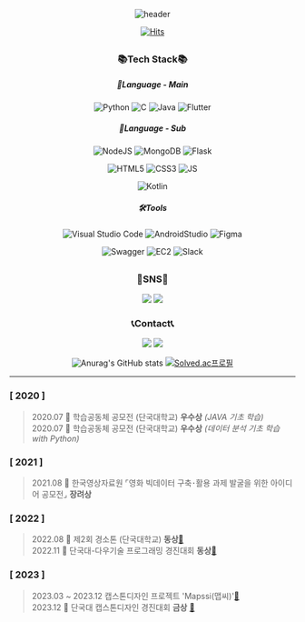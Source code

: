 <div align="center">
  
  ![header](https://capsule-render.vercel.app/api?type=waving&color=timeAuto&height=300&section=header&text=Se%20Jun&fontSize=90)
  
  [![Hits](https://hits.seeyoufarm.com/api/count/incr/badge.svg?url=https%3A%2F%2Fgithub.com%2FWaRoong2&count_bg=%2327364B&title_bg=%235F7D82&icon=&icon_color=%23FFFFFF&title=hits&edge_flat=false)]([https://hits.seeyoufarm.com](https://github.com/WaRoong2))
  
  
  ##
  ### 📚Tech Stack📚
  ##### 🌝Language - Main
  ![Python](https://img.shields.io/badge/python-3670A0?style=for-the-badge&logo=python&logoColor=ffdd54)
  ![C](https://img.shields.io/badge/c-%2300599C.svg?style=for-the-badge&logo=c&logoColor=white)
  ![Java](https://img.shields.io/badge/java-%23ED8B00.svg?style=for-the-badge&logo=java&logoColor=white)
  ![Flutter](https://img.shields.io/badge/flutter-02569B.svg?style=for-the-badge&logo=flutter&logoColor=white)

  ##### 🌛Language - Sub
  ![NodeJS](https://img.shields.io/badge/NodeJS-F7DF1E.svg?style=for-the-badge&logo=node.js&logoColor=white)
  ![MongoDB](https://img.shields.io/badge/MongoDB-47A248.svg?style=for-the-badge&logo=mongodb&logoColor=white)
  ![Flask](https://img.shields.io/badge/Flask-000000.svg?style=for-the-badge&logo=flask&logoColor=white)

  ![HTML5](https://img.shields.io/badge/html5-%23E34F26.svg?style=for-the-badge&logo=html5&logoColor=white)
  ![CSS3](https://img.shields.io/badge/css3-%231572B6.svg?style=for-the-badge&logo=css3&logoColor=white)
  ![JS](https://img.shields.io/badge/JavaScript-F7DF1E.svg?style=for-the-badge&logo=javascript&logoColor=white)
  
  ![Kotlin](https://img.shields.io/badge/kotlin-7F52FF.svg?style=for-the-badge&logo=kotlin&logoColor=white)

  ##### 🛠Tools
  ![Visual Studio Code](https://img.shields.io/badge/VSC-007ACC.svg?style=for-the-badge&logo=Visual%20Studio%20Code&logoColor=white)
  ![AndroidStudio](https://img.shields.io/badge/androidstudio-3DDC84.svg?style=for-the-badge&logo=androidstudio&logoColor=white)
  ![Figma](https://img.shields.io/badge/figma-F24E1E.svg?style=for-the-badge&logo=figma&logoColor=white)
  
  ![Swagger](https://img.shields.io/badge/swagger-85EA2D.svg?style=for-the-badge&logo=swagger&logoColor=black)
  ![EC2](https://img.shields.io/badge/aws_ec2-FF9900.svg?style=for-the-badge&logo=amazonec2&logoColor=black)
  ![Slack](https://img.shields.io/badge/slack-4A154B.svg?style=for-the-badge&logo=slack&logoColor=white)
  
  
  ##
  ### 🐾SNS🐾
  <a href="https://blog.naver.com/waroong2" target="_blank"><img src="https://img.shields.io/badge/diary-03C75A?style=for-the-badge&logo=naver&logoColor=white"/></a>
  <a href="https://three-jun.tistory.com/" target="_blank"><img src="https://img.shields.io/badge/tech-000000?style=for-the-badge&logo=tistory&logoColor=white"/></a>

  
  ### 📞Contact📞
  <a href="" target="_blank"><img src="https://img.shields.io/badge/lsj1137@naver.com-03C75A?style=for-the-badge&logo=naver&logoColor=white"/></a>
  <a href="" target="_blank"><img src="https://img.shields.io/badge/lsj1137jsl@gmail.com-EA4335?style=for-the-badge&logo=gmail&logoColor=white"/></a>
  
  ![Anurag's GitHub stats](https://github-readme-stats.vercel.app/api?username=lsj1137&show_icons=true&theme=transparent)
  [![Solved.ac프로필](http://mazassumnida.wtf/api/v2/generate_badge?boj=lsj1137)](https://solved.ac/lsj1137)

  
</div>

---  
### [ 2020 ]  
>2020.07  🥈 학습공동체 공모전 (단국대학교) **우수상** *(JAVA 기초 학습)*    
>2020.07  🥈 학습공동체 공모전 (단국대학교) **우수상** *(데이터 분석 기초 학습 with Python)*  
### [ 2021 ]  
>2021.08  🥉 한국영상자료원 ⌜영화 빅데이터 구축･활용 과제 발굴을 위한 아이디어 공모전⌟ **장려상**     
### [ 2022 ]  
>2022.08 🥉 제2회 경소톤 (단국대학교) **동상**[🔗](https://github.com/kimyeonhong00/dorazy)   
>2022.11 🥉 단국대-다우기술 프로그래밍 경진대회 **동상**[🔗](https://github.com/WaRoong2/DKU_DowTech_2022)
### [ 2023 ]
>2023.03 ~ 2023.12 캡스톤디자인 프로젝트 'Mapssi(맵씨)'[🔗](https://github.com/WaRoong2/Mapssi)  
>2023.12 🥇 단국대 캡스톤디자인 경진대회 **금상** [🔗](https://github.com/WaRoong2/Mapssi)
